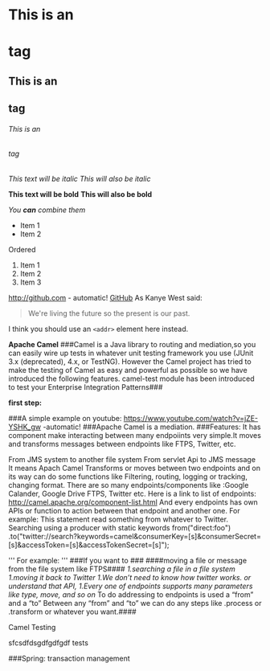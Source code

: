 
# This is an <h1> tag
## This is an <h2> tag
###### This is an <h6> tag
*This text will be italic*
_This will also be italic_

**This text will be bold**
__This will also be bold__

_You **can** combine them_
* Item 1
* Item 2

Ordered
1. Item 1
1. Item 2
1. Item 3

http://github.com - automatic!
[GitHub](http://github.com)
As Kanye West said:

> We're living the future so
> the present is our past.

I think you should use an
`<addr>` element here instead.

**Apache Camel** 
###Camel is a Java library to routing and mediation,so you can easily wire up tests in whatever unit testing framework you use (JUnit 3.x (deprecated), 4.x, or TestNG). However the Camel project has tried to make the testing of Camel as easy and powerful as possible so we have introduced the following features.
camel-test module has been introduced to test your Enterprise Integration Patterns###

**first step:**

###A simple example on youtube:    https://www.youtube.com/watch?v=jZE-YSHK_gw  -automatic!
###Apache Camel is a mediation.
###Features: It has component make interacting between many endpoiints very simple.It moves and transforms messages between endpoints like FTPS, Twitter, etc.

From JMS system to another file system
From servlet Api to JMS message 
It means Apach Camel Transforms or moves between two endpoints and on its way can do  some functions like  Filtering, routing, logging or tracking, changing format.
There are so many endpoints/components like :Google Calander, Google Drive FTPS, Twitter etc.
Here is a link to list of endpoints:
http://camel.apache.org/component-list.html
And every endpoints has own APIs or function to action between that endpoint and another one.
For example: This statement read something from whatever  to Twitter.
Searching using a producer with static keywords
from("direct:foo")
  .to("twitter://search?keywords=camel&consumerKey=[s]&consumerSecret=[s]&accessToken=[s]&accessTokenSecret=[s]");
 
 
''' For example: '''
###If you want to ###
####moving a file or message from the file system like FTPS####
*1.searching a file in a file system
1.moving it back to Twitter 
1.We don’t need to know how twitter works. or understand that API, 
1.Every one of endpoints supports many parameters like type, move, and so on*
To do addressing to endpoints is used a “from” and a “to”
Between any “from”  and “to” we can do any steps like .process or .transform or whatever you want.####

Camel Testing

sfcsdfdsgdfgdfgdf  tests

###Spring: transaction management

